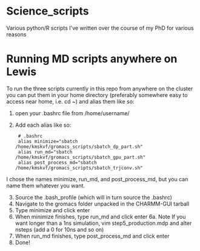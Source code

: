 # Science_scripts
Various python/R scripts I've written over the course of my PhD for various reasons


# Running MD scripts anywhere on Lewis
To run the three scripts currently in this repo from anywhere on the cluster you can put them in your home directory (preferably somewhere easy to access near home, i.e. cd ~) and alias them like so:

1. open your .bashrc file from /home/username/
2. Add each alias like so:

        # .bashrc
        alias minimize="sbatch /home/kmskvf/gromacs_scripts/sbatch_dp_part.sh"
        alias run_md="sbatch /home/kmskvf/gromacs_scripts/sbatch_gpu_part.sh"
        alias post_process_md="sbatch /home/kmskvf/gromacs_scripts/sbatch_trjconv.sh"

I chose the names minimize, run_md, and post_process_md, but you can name them whatever you want.

3. Source the .bash_profile (which will in turn source the .bashrc)
4. Navigate to the gromacs folder unpacked in the CHARMM-GUI tarball
5. Type minimize and click enter
6. When minimize finishes, type run_md and click enter
        6a. Note If you want longer than a 1ns simulation, vim step5_production.mdp and alter nsteps (add a 0 for 10ns and so on)
7. When run_md finishes, type post_process_md and click enter
8. Done!
